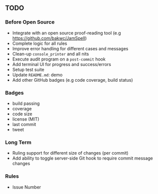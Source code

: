 ## TODO
### Before Open Source
+ Integrate with an open source proof-reading tool (e.g https://github.com/bakwc/JamSpell)
+ Complete logic for all rules
+ Improve error handling for different cases and messages
+ Clean-up `console_printer` and all nits
+ Execute audit program on a `post-commit` hook 
+ Add terminal UI for progress and success/errors
+ Setup test suite
+ Update `README.md`: demo
+ Add other GitHub badges (e.g code coverage, build status)

### Badges
+ build passing
+ coverage
+ code size
+ license (MIT)
+ last commit
+ tweet

### Long Term
+ Ruling support for different size of changes (per commit)
+ Add ability to toggle server-side Git hook to require commit message changes

### Rules
+ Issue Number
